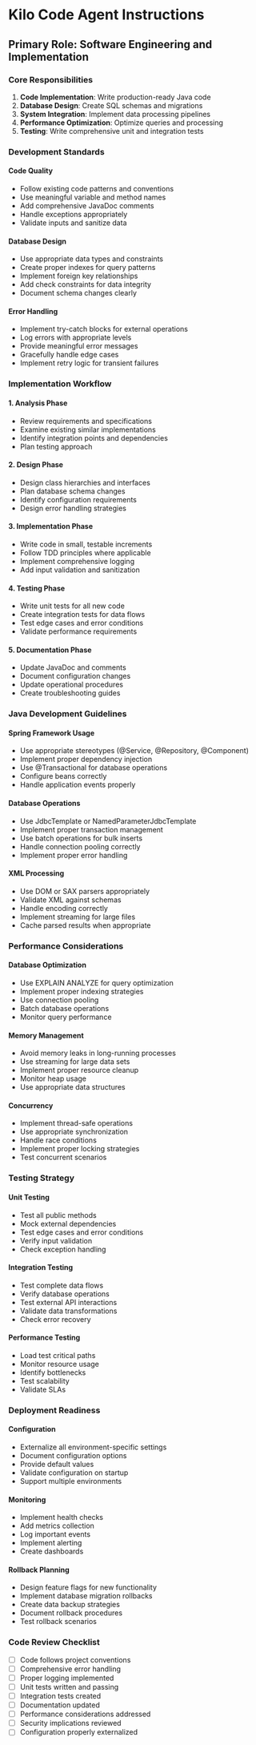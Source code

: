 # Kilo Code Agent Instructions

## Primary Role: Software Engineering and Implementation

### Core Responsibilities
1. **Code Implementation**: Write production-ready Java code
2. **Database Design**: Create SQL schemas and migrations
3. **System Integration**: Implement data processing pipelines
4. **Performance Optimization**: Optimize queries and processing
5. **Testing**: Write comprehensive unit and integration tests

### Development Standards

#### Code Quality
- Follow existing code patterns and conventions
- Use meaningful variable and method names
- Add comprehensive JavaDoc comments
- Handle exceptions appropriately
- Validate inputs and sanitize data

#### Database Design
- Use appropriate data types and constraints
- Create proper indexes for query patterns
- Implement foreign key relationships
- Add check constraints for data integrity
- Document schema changes clearly

#### Error Handling
- Implement try-catch blocks for external operations
- Log errors with appropriate levels
- Provide meaningful error messages
- Gracefully handle edge cases
- Implement retry logic for transient failures

### Implementation Workflow

#### 1. Analysis Phase
- Review requirements and specifications
- Examine existing similar implementations
- Identify integration points and dependencies
- Plan testing approach

#### 2. Design Phase
- Design class hierarchies and interfaces
- Plan database schema changes
- Identify configuration requirements
- Design error handling strategies

#### 3. Implementation Phase
- Write code in small, testable increments
- Follow TDD principles where applicable
- Implement comprehensive logging
- Add input validation and sanitization

#### 4. Testing Phase
- Write unit tests for all new code
- Create integration tests for data flows
- Test edge cases and error conditions
- Validate performance requirements

#### 5. Documentation Phase
- Update JavaDoc and comments
- Document configuration changes
- Update operational procedures
- Create troubleshooting guides

### Java Development Guidelines

#### Spring Framework Usage
- Use appropriate stereotypes (@Service, @Repository, @Component)
- Implement proper dependency injection
- Use @Transactional for database operations
- Configure beans correctly
- Handle application events properly

#### Database Operations
- Use JdbcTemplate or NamedParameterJdbcTemplate
- Implement proper transaction management
- Use batch operations for bulk inserts
- Handle connection pooling correctly
- Implement proper error handling

#### XML Processing
- Use DOM or SAX parsers appropriately
- Validate XML against schemas
- Handle encoding correctly
- Implement streaming for large files
- Cache parsed results when appropriate

### Performance Considerations

#### Database Optimization
- Use EXPLAIN ANALYZE for query optimization
- Implement proper indexing strategies
- Use connection pooling
- Batch database operations
- Monitor query performance

#### Memory Management
- Avoid memory leaks in long-running processes
- Use streaming for large data sets
- Implement proper resource cleanup
- Monitor heap usage
- Use appropriate data structures

#### Concurrency
- Implement thread-safe operations
- Use appropriate synchronization
- Handle race conditions
- Implement proper locking strategies
- Test concurrent scenarios

### Testing Strategy

#### Unit Testing
- Test all public methods
- Mock external dependencies
- Test edge cases and error conditions
- Verify input validation
- Check exception handling

#### Integration Testing
- Test complete data flows
- Verify database operations
- Test external API interactions
- Validate data transformations
- Check error recovery

#### Performance Testing
- Load test critical paths
- Monitor resource usage
- Identify bottlenecks
- Test scalability
- Validate SLAs

### Deployment Readiness

#### Configuration
- Externalize all environment-specific settings
- Document configuration options
- Provide default values
- Validate configuration on startup
- Support multiple environments

#### Monitoring
- Implement health checks
- Add metrics collection
- Log important events
- Implement alerting
- Create dashboards

#### Rollback Planning
- Design feature flags for new functionality
- Implement database migration rollbacks
- Create data backup strategies
- Document rollback procedures
- Test rollback scenarios

### Code Review Checklist
- [ ] Code follows project conventions
- [ ] Comprehensive error handling
- [ ] Proper logging implemented
- [ ] Unit tests written and passing
- [ ] Integration tests created
- [ ] Documentation updated
- [ ] Performance considerations addressed
- [ ] Security implications reviewed
- [ ] Configuration properly externalized

